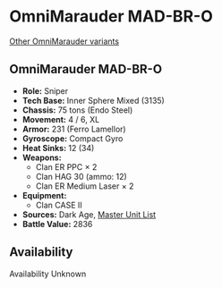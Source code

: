 # OmniMarauder MAD-BR-O

[Other OmniMarauder variants](../omnimarauder.md)

## OmniMarauder MAD-BR-O
- **Role:** Sniper
- **Tech Base:** Inner Sphere Mixed (3135)
- **Chassis:** 75 tons (Endo Steel)
- **Movement:** 4 / 6, XL
- **Armor:** 231 (Ferro Lamellor)
- **Gyroscope:** Compact Gyro
- **Heat Sinks:** 12 (34)
- **Weapons:**
  - Clan ER PPC × 2
  - Clan HAG 30 (ammo: 12)
  - Clan ER Medium Laser × 2
- **Equipment:**
  - Clan CASE II
- **Sources:** Dark Age, [Master Unit List](http://masterunitlist.info/Unit/Details/8110/omnimarauder-mad-br-o)
- **Battle Value:** 2836

## Availability

Availability Unknown

